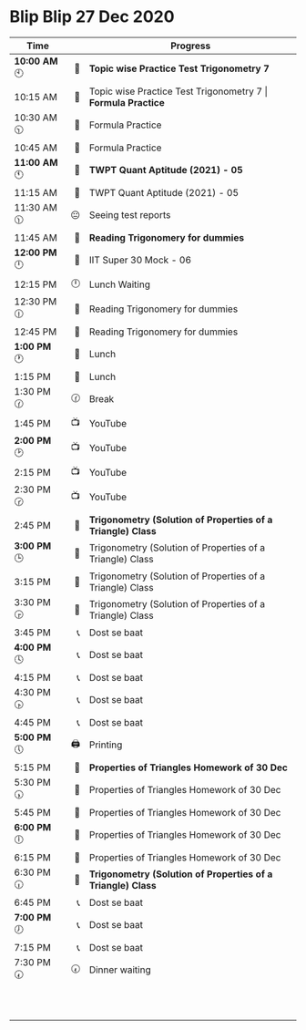 # Blip Blip 27 Dec 2020

| Time                   |            | Progress                                                     |
| ---------------------- | ---------: | ------------------------------------------------------------ |
| **10:00 AM** :clock10: |          📖 | **Topic wise Practice Test Trigonometry 7**                  |
| 10:15 AM               |          📖 | Topic wise Practice Test Trigonometry 7 \| **Formula Practice** |
| 10:30 AM :clock1030:   |          📖 | Formula Practice                                             |
| 10:45 AM               |          📖 | Formula Practice                                             |
| **11:00 AM** :clock11: |          📖 | **TWPT Quant Aptitude  (2021) - 05**                         |
| 11:15 AM               |          📖 | TWPT Quant Aptitude  (2021) - 05                             |
| 11:30 AM :clock1130:   |          😐 | Seeing test reports                                          |
| 11:45 AM               |      **📕** | **Reading Trigonomery for dummies**                          |
| **12:00 PM** :clock12: |          📖 | IIT Super 30 Mock - 06                                       |
| 12:15 PM               |  :clock12: | Lunch Waiting                                                |
| 12:30 PM :clock1230:   |          📕 | Reading Trigonomery for dummies                              |
| 12:45 PM               |          📕 | Reading Trigonomery for dummies                              |
| **1:00 PM** :clock1:   |          🍚 | Lunch                                                        |
| 1:15 PM                |          🍚 | Lunch                                                        |
| 1:30 PM :clock130:     | :clock130: | Break                                                        |
| 1:45 PM                |          📺 | YouTube                                                      |
| **2:00 PM** :clock2:   |          📺 | YouTube                                                      |
| 2:15 PM                |          📺 | YouTube                                                      |
| 2:30 PM :clock230:     |          📺 | YouTube                                                      |
| 2:45 PM                |          📖 | **Trigonometry (Solution of Properties of a Triangle) Class** |
| **3:00 PM** :clock3:   |          📖 | Trigonometry (Solution of Properties of a Triangle) Class    |
| 3:15 PM                |          📖 | Trigonometry (Solution of Properties of a Triangle) Class    |
| 3:30 PM :clock330:     |          📖 | Trigonometry (Solution of Properties of a Triangle) Class    |
| 3:45 PM                |          📞 | Dost se baat                                                 |
| **4:00 PM** :clock4:   |          📞 | Dost se baat                                                 |
| 4:15 PM                |          📞 | Dost se baat                                                 |
| 4:30 PM :clock430:     |          📞 | Dost se baat                                                 |
| 4:45 PM                |          📞 | Dost se baat                                                 |
| **5:00 PM** :clock5:   |  :printer: | Printing                                                     |
| 5:15 PM                |          📖 | **Properties of Triangles Homework of 30 Dec**               |
| 5:30 PM :clock530:     |          📖 | Properties of Triangles Homework of 30 Dec                   |
| 5:45 PM                |          📖 | Properties of Triangles Homework of 30 Dec                   |
| **6:00 PM** :clock6:   |          📖 | Properties of Triangles Homework of 30 Dec                   |
| 6:15 PM                |          📖 | Properties of Triangles Homework of 30 Dec                   |
| 6:30 PM :clock630:     |          📖 | **Trigonometry (Solution of Properties of a Triangle) Class** |
| 6:45 PM                |          📞 | Dost se baat                                                 |
| **7:00 PM** :clock7:   |          📞 | Dost se baat                                                 |
| 7:15 PM                |          📞 | Dost se baat                                                 |
| 7:30 PM :clock730:     | :clock730: | Dinner waiting                                               |
|                        |            |                                                              |
|                        |            |                                                              |
|                        |            |                                                              |
|                        |            |                                                              |
|                        |            |                                                              |
|                        |            |                                                              |
|                        |            |                                                              |
|                        |            |                                                              |
|                        |            |                                                              |
|                        |            |                                                              |

